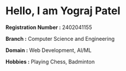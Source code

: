 # Hello, I am **Yograj Patel** 

**Registration Number :** 2402041155 

**Branch :** Computer Science and Engineering 

**Domain :** Web Development, AI/ML 

**Hobbies :** Playing Chess, Badminton